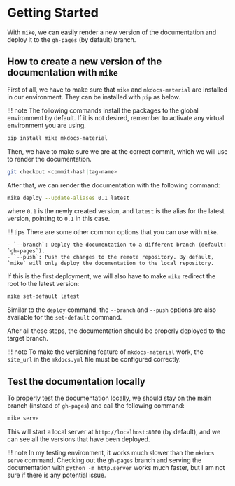 # Getting Started

With `mike`, we can easily render a new version of the documentation and deploy it to the `gh-pages` (by default) branch.

## How to create a new version of the documentation with `mike`

First of all, we have to make sure that `mike` and `mkdocs-material` are installed in our environment. They can be installed with `pip` as below.

!!! note
    The following commands install the packages to the global environment by default. If it is not desired, remember to activate any virtual environment you are using.

```bash
pip install mike mkdocs-material
```

Then, we have to make sure we are at the correct commit, which we will use to render the documentation.

```bash
git checkout <commit-hash|tag-name>
```

After that, we can render the documentation with the following command:

```bash
mike deploy --update-aliases 0.1 latest
```

where `0.1` is the newly created version, and `latest` is the alias for the latest version, pointing to `0.1` in this case.

!!! tips
    There are some other common options that you can use with `mike`.

    - `--branch`: Deploy the documentation to a different branch (default: `gh-pages`).
    - `--push`: Push the changes to the remote repository. By default, `mike` will only deploy the documentation to the local repository.

If this is the first deployment, we will also have to make `mike` redirect the root to the latest version:

```bash
mike set-default latest
```

Similar to the `deploy` command, the `--branch` and `--push` options are also available for the `set-default` command.

After all these steps, the documentation should be properly deployed to the target branch.

!!! note
    To make the versioning feature of `mkdocs-material` work, the `site_url` in the `mkdocs.yml` file must be configured correctly.

## Test the documentation locally

To properly test the documentation locally, we should stay on the main branch (instead of `gh-pages`) and call the following command:

```bash
mike serve
```

This will start a local server at `http://localhost:8000` (by default), and we can see all the versions that have been deployed.

!!! note
    In my testing environment, it works much slower than the `mkdocs serve` command. Checking out the `gh-pages` branch and serving the documentation with `python -m http.server` works much faster, but I am not sure if there is any potential issue.



